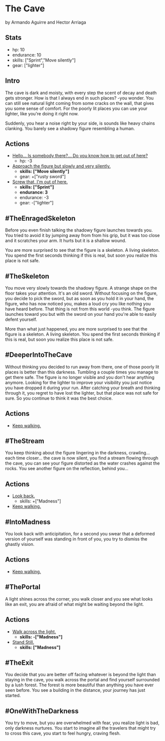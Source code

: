 # The Cave
by Armando Aguirre and Hector Arriaga

## Stats
* hp: 10
* endurance: 10
* skills: ["Sprint","Move silently"]
* gear: ["lighter"]

## Intro
The cave is dark and moisty, with every step the scent of decay and death gets stronger. How is that I always end in such places? -you wonder. You can still see natural light coming from some cracks on the wall, that gives you some sense of comfort. For the poorly lit places you can use your lighter, like you're doing it right now.

Suddenly, you hear a noise right by your side, is sounds like heavy chains clanking. You barely see a shadowy figure resembling a human.

## Actions
* [Hello... Is somebody there?... Do you know how to get out of here?](#TheEnragedSkeleton)
  * hp: -3
* [Approach the figure but slowly and very silently.](#TheSkeleton)
  * **skills: ["Move silently"]**
  * gear: +["rusty sword"]
* [Screw that, I'm out of here.](#DeeperIntoTheCave)
  * **skills: ["Sprint"]**
  * **endurance: 3**
  * endurance: -3
  * gear: -["lighter"]

## #TheEnragedSkeleton
Before you even finish talking the shadowy figure launches towards you. You tried to avoid it by jumping away from from his grip, but it was too close and it scratches your arm. It hurts but it is a shallow wound. 

You are more surprised to see that the figure is a skeleton. A living skeleton. You spend the first seconds thinking if this is real, but soon you realize this place is not safe.

## #TheSkeleton
You move very slowly towards the shadowy figure. A strange shape on the floor takes your attention. It's an old sword. Without focusing on the figure, you decide to pick the sword, but as soon as you hold it in your hand, the figure, who has now noticed you, makes a loud cry you like nothing you have heard before. That thing is not from this world -you think. 
The figure launches toward you but with the sword on your hand you're able to easily defent yourself.

More than what just happened, you are more surprised to see that the figure is a skeleton. A living skeleton. You spend the first seconds thinking if this is real, but soon you realize this place is not safe. 

## #DeeperIntoTheCave
Without thinking you decided to run away from there, one of those poorly lit places is better than this darkness. Tumbling a couple times you manage to get there safe. The figure is no longer visible and you don't hear anything anymore. Looking for the lighter to improve your visibility you just notice you have dropped it during your run. After catching your breath and thinking through it, you regret to have lost the lighter, but that place was not safe for sure. So you continue to think it was the best choice.

## Actions
* [Keep walking.](#TheStream)

## #TheStream
You keep thinking about the figure lingering in the darkness, crawling... each time closer... the cave is now silent, you find a stream flowing through the cave, you can see your figure distorted as the water crashes against the rocks. You see another figure on the reflection, behind you...

## Actions
* [Look back.](#IntoMadness)
  * skills: +["Madness"]
* [Keep walking.](#ThePortal)

## #IntoMadness
You look back with anticipitation, for a second you swear that a deformed version of yourself was standing in front of you, you try to dismiss the ghastly vision.

## Actions
* [Keep walking.](#ThePortal)

## #ThePortal
A light shines across the corner, you walk closer and you see what looks like an exit, you are afraid of what might be waiting beyond the light.

## Actions
* [Walk across the light.](#TheExit)
  * **skills: -["Madness"]**
* [Stand Still.](#OneWithTheDarkness)
  * **skills: ["Madness"]**

## #TheExit
You decide that you are better off facing whatever is beyond the light than staying in the cave, you walk across the portal and find yourself surrounded by a lush forest. The forest is more beautiful than anything you have ever seen before. You see a building in the distance, your journey has just started.

## #OneWithTheDarkness
You try to move, but you are overwhelmed with fear, you realize light is bad, only darkness nurtures. You start to imagine all the travelers that might try to cross this cave, you start to feel hungry, craving flesh.